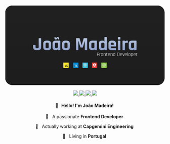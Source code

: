 <p align="center">
  <img src="./banner.png" alt="João Madeira - Frontend Developer" />
</p>

<p align="center">

<a href="https://joaomadeira.net" alt="Website" target="_blank">
    <img src="https://img.shields.io/badge/-Personal Website-4c4c4c?style=flat-square" />
  </a>

  <a href="https://www.linkedin.com/in/jpmmadeira" alt="LinkedIn" target="_blank">
    <img src="https://img.shields.io/badge/-LinkedIn-4c4c4c?style=flat-square" />
  </a>

  <a href="https://www.joaomadeira.net/resume/Joao_Madeira_Resume.pdf" alt="Resume" target="_blank">
    <img src="https://img.shields.io/badge/-Resume-4c4c4c?style=flat-square" />
  </a>

  <a href="mailto:mail@joaomadeira.net" alt="E-mail" target="_blank">
    <img src="https://img.shields.io/badge/-Email-4c4c4c?style=flat-square" />
  </a>

</p>

<h4 align="center">
  👋 &nbsp; Hello! I'm <b>João Madeira</b>!&nbsp;
</h4>

<p align="center">
  💙 &nbsp; A passionate <b>Frontend Developer</b>&nbsp;
</p>

<p align="center">
  💼  &nbsp; Actually working at <b>Capgemini Engineering</b>&nbsp;
</p>

<p align="center">
  📌 &nbsp; Living in <b>Portugal</b>&nbsp;
</p>
